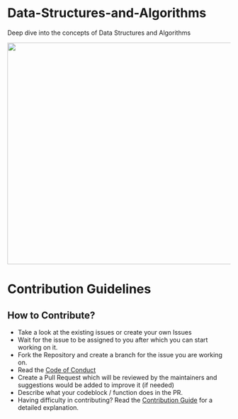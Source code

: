 # Data-Structures-and-Algorithms
Deep dive into the concepts of Data Structures and Algorithms

<!-- ![Untitled design](https://user-images.githubusercontent.com/91329268/135677011-7d9f9d58-04c7-4388-b5dd-5057cbad5e69.png) -->
<img src="https://user-images.githubusercontent.com/91329268/135677011-7d9f9d58-04c7-4388-b5dd-5057cbad5e69.png" width="550" height="500">

# Contribution Guidelines

## How to Contribute?
- Take a look at the existing issues or create your own Issues
- Wait for the issue to be assigned to you after which you can start working on it.
- Fork the Repository and create a branch for the issue you are working on.
- Read the [Code of Conduct](CODE_OF_CONDUCT.md)
- Create a Pull Request which will be reviewed by the maintainers and suggestions would be added to improve it (if needed)
- Describe what your codeblock / function does in the PR.
- Having difficulty in contributing? Read the [Contribution Guide](CONTRIBUTING.md) for a detailed explanation.
